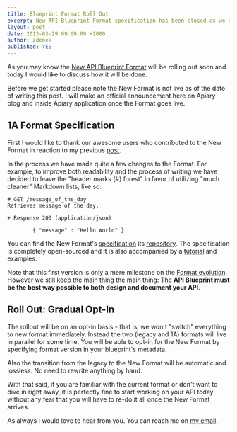 ```yaml
---
title: Blueprint Format Roll Out
excerpt: New API Blueprint Format specification has been closed as we are getting ready for its roll out. 
layout: post
date: 2013-03-29 09:00:00 +1000
author: zdenek
published: YES
---
```


As you may know the [New API Blueprint Format](https://blog.apiary.io/2013/02/20/New-API-Blueprint-Format-Basics/) will be rolling out soon and today I would like to discuss how it will be done. 

Before we get started please note the New Format is not live as of the date of writing this post. I will make an official announcement here on Apiary blog and inside Apiary application once the Format goes live.

## 1A Format Specification
First I would like to thank our awesome users who contributed to the New Format in reaction to my previous [post](https://blog.apiary.io/2013/02/20/New-API-Blueprint-Format-Basics/). 

In the process we have made quite a few changes to the Format. For example, to improve both readability and the process of writing we have decided to leave the "header marks (#) forest" in favor of utilizing "much cleaner" Markdown lists, like so: 

```apib
# GET /message_of_the_day
Retrieves message of the day.

+ Response 200 (application/json)

        { "message" : "Hello World" }
```

You can find the New Format's [specification](https://github.com/apiaryio/api-blueprint/blob/master/API%20Blueprint%20Specification.md) its [repository](https://github.com/apiaryio/api-blueprint). The specification is completely open-sourced and it is also accompanied by a [tutorial](https://help.apiary.io/api_101/api_blueprint_tutorial/) and examples.

Note that this first version is only a mere milestone on the [Format evolution](https://blog.apiary.io/2013/01/27/New-API-Blueprint-Format/). However we still keep the main thing the main thing: The **API Blueprint must be the best way possible to both design and document your API**.

## Roll Out: Gradual Opt-In
The rollout will be on an opt-in basis - that is, we won't "switch" everything to new format immediately. Instead the two (legacy and 1A) formats will live in parallel for some time. You will be able to opt-in for the New Format by specifying format version in your blueprint's metadata.

Also the transition from the legacy to the New Format will be automatic and lossless. No need to rewrite anything by hand. 

With that said, if you are familiar with the current format or don't want to dive in right away, it is perfectly fine to start working on your API today without any fear that you will have to re-do it all once the New Format arrives.

As always I would love to hear from you. You can reach me on [my email](mailto:z@apiary.io).


